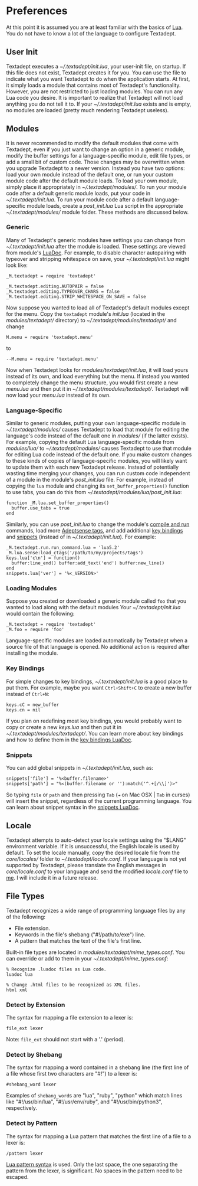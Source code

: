 # Preferences

At this point it is assumed you are at least familiar with the basics of
[Lua][]. You do not have to know a lot of the language to configure Textadept.

[Lua]: http://www.lua.org

## User Init

Textadept executes a *~/.textadept/init.lua*, your user-init file, on startup.
If this file does not exist, Textadept creates it for you. You can use the file
to indicate what you want Textadept to do when the application starts. At first,
it simply loads a module that contains most of Textadept's functionality.
However, you are not restricted to just loading modules. You can run any Lua
code you desire. It is important to realize that Textadept will not load
anything you do not tell it to. If your *~/.textadept/init.lua* exists and is
empty, no modules are loaded (pretty much rendering Textadept useless).

## Modules

It is never recommended to modify the default modules that come with Textadept,
even if you just want to change an option in a generic module, modify the buffer
settings for a language-specific module, edit file types, or add a small bit of
custom code. Those changes may be overwritten when you upgrade Textadept to a
newer version. Instead you have two options: load your own module instead of the
default one, or run your custom module code after the default module loads. To
load your own module, simply place it appropriately in *~/.textadept/modules/*.
To run your module code after a default generic module loads, put your code in
*~/.textadept/init.lua*. To run your module code after a default
language-specific module loads, create a *post_init.lua* Lua script in the
appropriate *~/.textadept/modules/* module folder. These methods are discussed
below.

### Generic

Many of Textadept's generic modules have settings you can change from
*~/.textadept/init.lua* after the module is loaded. These settings are viewed
from module's [LuaDoc][]. For example, to disable character autopairing with
typeover and stripping whitespace on save, your *~/.textadept/init.lua* might
look like:

    _M.textadept = require 'textadept'

    _M.textadept.editing.AUTOPAIR = false
    _M.textadept.editing.TYPEOVER_CHARS = false
    _M.textadept.editing.STRIP_WHITESPACE_ON_SAVE = false

Now suppose you wanted to load all of Textadept's default modules except for the
menu. Copy the `textadept` module's *init.lua* (located in the
*modules/textadept/* directory) to *~/.textadept/modules/textadept/* and change

    M.menu = require 'textadept.menu'

to

    --M.menu = require 'textadept.menu'

Now when Textadept looks for *modules/textadept/init.lua*, it will load yours
instead of its own, and load everything but the menu. If instead you wanted to
completely change the menu structure, you would first create a new *menu.lua*
and then put it in *~/.textadept/modules/textadept/*. Textadept will now load
your *menu.lua* instead of its own.

[LuaDoc]: api/index.html

### Language-Specific

Similar to generic modules, putting your own language-specific module in
*~/.textadept/modules/* causes Textadept to load that module for editing the
language's code instead of the default one in *modules/* (if the latter exists).
For example, copying the default Lua language-specific module from
*modules/lua/* to *~/.textadept/modules/* causes Textadept to use that module
for editing Lua code instead of the default one. If you make custom changes to
these kinds of copies of language-specific modules, you will likely want to
update them with each new Textadept release. Instead of potentially wasting time
merging your changes, you can run custom code independent of a module in the
module's *post_init.lua* file. For example, instead of copying the `lua` module
and changing its `set_buffer_properties()` function to use tabs, you can do this
from *~/.textadept/modules/lua/post_init.lua*:

    function _M.lua.set_buffer_properties()
      buffer.use_tabs = true
    end

Similarly, you can use *post_init.lua* to change the module's
[compile and run][] commands, load more [Adeptsense tags][], and add additional
[key bindings](#Key.Bindings) and [snippets](#Snippets) (instead of in
*~/.textadept/init.lua*). For example:

    _M.textadept.run.run_command.lua = 'lua5.2'
    _M.lua.sense:load_ctags('/path/to/my/projects/tags')
    keys.lua['c\n'] = function()
      buffer:line_end() buffer:add_text('end') buffer:new_line()
    end
    snippets.lua['ver'] = '%<_VERSION>'

[compile and run]: 07_Modules.html#Compile.and.Run
[Adeptsense tags]: api/_M.textadept.adeptsense.html#load_ctags

### Loading Modules

Suppose you created or downloaded a generic module called `foo` that you wanted
to load along with the default modules Your *~/.textadept/init.lua* would
contain the following:

    _M.textadept = require 'textadept'
    _M.foo = require 'foo'

Language-specific modules are loaded automatically by Textadept when a source
file of that language is opened. No additional action is required after
installing the module.

### Key Bindings

For simple changes to key bindings, *~/.textadept/init.lua* is a good place to
put them. For example, maybe you want `Ctrl+Shift+C` to create a new buffer
instead of `Ctrl+N`:

    keys.cC = new_buffer
    keys.cn = nil

If you plan on redefining most key bindings, you would probably want to copy or
create a new *keys.lua* and then put it in *~/.textadept/modules/textadept/*.
You can learn more about key bindings and how to define them in the
[key bindings LuaDoc][].

[key bindings LuaDoc]: api/keys.html

### Snippets

You can add global snippets in *~/.textadept/init.lua*, such as:

    snippets['file'] = '%<buffer.filename>'
    snippets['path'] = "%<(buffer.filename or ''):match('^.+[/\\]')>"

So typing `file` or `path` and then pressing `Tab` (`⇥` on Mac OSX | `Tab` in
curses) will insert the snippet, regardless of the current programming language.
You can learn about snippet syntax in the [snippets LuaDoc][].

[snippets LuaDoc]: api/_M.textadept.snippets.html

## Locale

Textadept attempts to auto-detect your locale settings using the "$LANG"
environment variable. If it is unsuccessful, the English locale is used by
default. To set the locale manually, copy the desired locale file from the
*core/locales/* folder to *~/.textadept/locale.conf*. If your language is not
yet supported by Textadept, please translate the English messages in
*core/locale.conf* to your language and send the modified *locale.conf* file to
[me][]. I will include it in a future release.

[me]: README.html#Contact

## File Types

Textadept recognizes a wide range of programming language files by any of the
following:

* File extension.
* Keywords in the file's shebang ("#!/path/to/exe") line.
* A pattern that matches the text of the file's first line.

Built-in file types are located in *modules/textadept/mime_types.conf*. You
can override or add to them in your *~/.textadept/mime_types.conf*:

    % Recognize .luadoc files as Lua code.
    luadoc lua

    % Change .html files to be recognized as XML files.
    html xml

### Detect by Extension

The syntax for mapping a file extension to a lexer is:

    file_ext lexer

Note: `file_ext` should not start with a '.' (period).

### Detect by Shebang

The syntax for mapping a word contained in a shebang line (the first line of a
file whose first two characters are "#!") to a lexer is:

    #shebang_word lexer

Examples of `shebang_word`s are "lua", "ruby", "python" which match lines like
"#!/usr/bin/lua", "#!/usr/env/ruby", and "#!/usr/bin/python3", respectively.

### Detect by Pattern

The syntax for mapping a Lua pattern that matches the first line of a file to a
lexer is:

    /pattern lexer

[Lua pattern syntax][] is used. Only the last space, the one separating the
pattern from the lexer, is significant. No spaces in the pattern need to be
escaped.

[Lua pattern syntax]: 14_Appendix.html#Lua.Patterns
